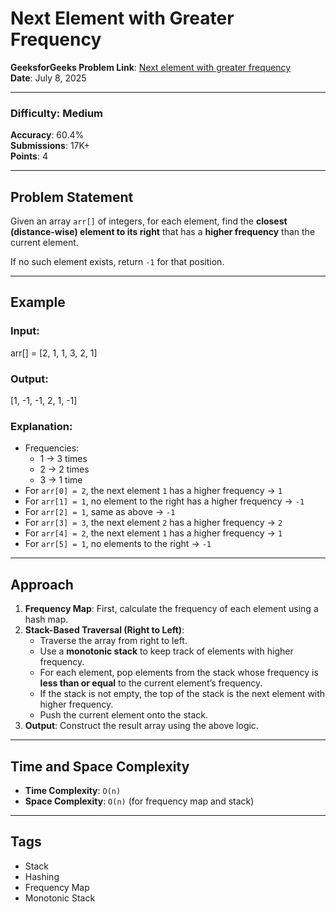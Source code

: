 # Next Element with Greater Frequency

**GeeksforGeeks Problem Link**: [Next element with greater frequency](https://www.geeksforgeeks.org/problems/next-element-with-greater-frequency/1)  
**Date**: July 8, 2025

---

### Difficulty: Medium  
**Accuracy**: 60.4%  
**Submissions**: 17K+  
**Points**: 4

---

## Problem Statement

Given an array `arr[]` of integers, for each element, find the **closest (distance-wise) element to its right** that has a **higher frequency** than the current element.

If no such element exists, return `-1` for that position.

---

## Example

### Input:
arr[] = [2, 1, 1, 3, 2, 1]


### Output:
[1, -1, -1, 2, 1, -1]



### Explanation:
- Frequencies:
  - 1 → 3 times
  - 2 → 2 times
  - 3 → 1 time
- For `arr[0] = 2`, the next element `1` has a higher frequency → `1`
- For `arr[1] = 1`, no element to the right has a higher frequency → `-1`
- For `arr[2] = 1`, same as above → `-1`
- For `arr[3] = 3`, the next element `2` has a higher frequency → `2`
- For `arr[4] = 2`, the next element `1` has a higher frequency → `1`
- For `arr[5] = 1`, no elements to the right → `-1`

---

## Approach

1. **Frequency Map**: First, calculate the frequency of each element using a hash map.
2. **Stack-Based Traversal (Right to Left)**:
   - Traverse the array from right to left.
   - Use a **monotonic stack** to keep track of elements with higher frequency.
   - For each element, pop elements from the stack whose frequency is **less than or equal** to the current element’s frequency.
   - If the stack is not empty, the top of the stack is the next element with higher frequency.
   - Push the current element onto the stack.
3. **Output**: Construct the result array using the above logic.

---

## Time and Space Complexity

- **Time Complexity**: `O(n)`
- **Space Complexity**: `O(n)` (for frequency map and stack)

---

## Tags

- Stack
- Hashing
- Frequency Map
- Monotonic Stack
